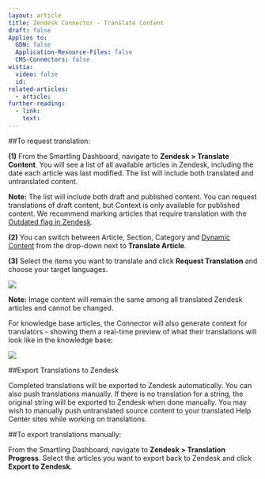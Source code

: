 ```yaml
---
layout: article
title: Zendesk Connector - Translate Content
draft: false
Applies to:
  GDN: false
  Application-Resource-Files: false
  CMS-Connectors: false
wistia:
  video: false
  id:
related-articles:
  - article:
further-reading:
  - link:
    text:
---
```


##To request translation:

**(1)** From the Smartling Dashboard, navigate to **Zendesk > Translate Content**. You will see a list of all available articles in Zendesk, including the date each article was last modified. The list will include both translated and untranslated content.

**Note:** The list will include both draft and published content. You can request translations of draft content, but Context is only available for published content. We recommend marking articles that require translation with the [Outdated flag in Zendesk]().

**(2)** You can switch between Article, Section, Category and [Dynamic Content]() from the drop-down next to **Translate Article**.

**(3)** Select the items you want to translate and click **Request Translation** and choose your target languages.

![](/hc/en-us/article_attachments/205309807/Smartling___Translate_Content.png)  


**Note:** Image content will remain the same among all translated Zendesk articles and cannot be changed.

For knowledge base articles, the Connector will also generate context for translators - showing them a real-time preview of what their translations will look like in the knowledge base:

![](/hc/en-us/article_attachments/205775918/Smartling___Translations_Management.png)

##Export Translations to Zendesk

Completed translations will be exported to Zendesk automatically. You can also push translations manually. If there is no translation for a string, the original string will be exported to Zendesk when done manually. You may wish to manually push untranslated source content to your translated Help Center sites while working on translations.

##To export translations manually:

From the Smartling Dashboard, navigate to **Zendesk > Translation Progress**. Select the articles you want to export back to Zendesk and click **Export to Zendesk**.